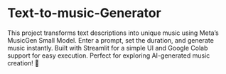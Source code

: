 # Text-to-music-Generator
This project transforms text descriptions into unique music using Meta’s MusicGen Small Model. Enter a prompt, set the duration, and generate music instantly. Built with Streamlit for a simple UI and Google Colab support for easy execution. Perfect for exploring AI-generated music creation! 🚀
